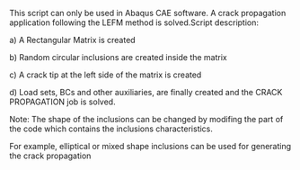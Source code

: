 This script can only be used in Abaqus CAE software. A crack propagation application following the LEFM method is solved.Script description:

a) A Rectangular Matrix is created

b) Random circular inclusions are created inside the matrix

c) A crack tip at the left side of the matrix is created

d) Load sets, BCs and other auxiliaries, are finally created and the CRACK PROPAGATION job is solved. 

Note: The shape of the inclusions can be changed by modifing the part of the code which contains the inclusions characteristics.

For example, elliptical or mixed shape inclusions can be used for generating the crack propagation
